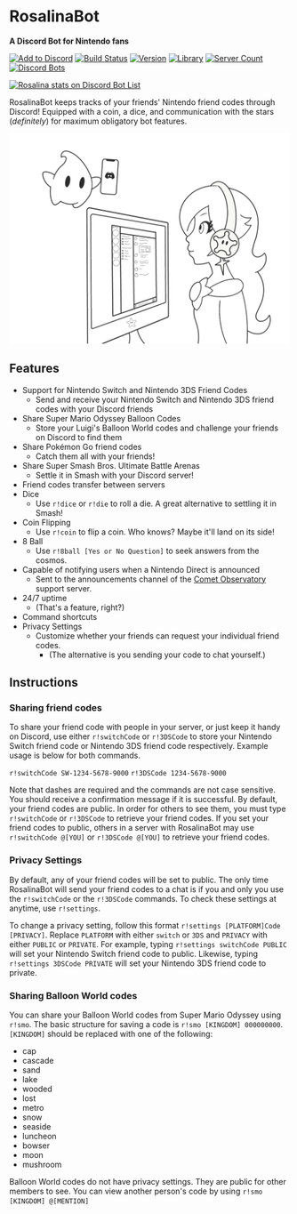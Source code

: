 # RosalinaBot
**A Discord Bot for Nintendo fans**

[![Add to Discord](https://img.shields.io/badge/add%20to-Discord-7289DA.svg "Add to Discord")](https://discordapp.com/oauth2/authorize?client_id=322405544490958849&permissions=0&scope=bot) [![Build Status](https://travis-ci.org/alexsmbaratti/RosalinaBot.svg?branch=master)](https://travis-ci.org/alexsmbaratti/RosalinaBot) [![Version](https://img.shields.io/badge/version-7.4.0-brightgreen.svg "Version")](https://github.com/alexsmbaratti/RosalinaBot/releases) [![Library](https://img.shields.io/badge/lib-discord.js-blue.svg "Discord.js")](https://discord.js.org/) [![Server Count](https://discordbots.org/api/widget/servers/322405544490958849.svg?noavatar=true)](https://discordbots.org/bot/322405544490958849) [![Discord Bots](https://discordbots.org/api/widget/status/322405544490958849.svg?noavatar=true)](https://discordbots.org/bot/322405544490958849)

<a href="https://discordbotlist.com/bots/322405544490958849">
    <img 
        width="380" 
        height="140" 
        src="https://discordbotlist.com/bots/322405544490958849/widget" 
        alt="Rosalina stats on Discord Bot List">
</a>

RosalinaBot keeps tracks of your friends' Nintendo friend codes through Discord! Equipped with a coin, a dice, and communication with the stars (*definitely*) for maximum obligatory bot features.

![alt text](https://github.com/alexsmbaratti/RosalinaBot/raw/indev/misc/art.png)

## Features
* Support for Nintendo Switch and Nintendo 3DS Friend Codes
  * Send and receive your Nintendo Switch and Nintendo 3DS friend codes with your Discord friends
* Share Super Mario Odyssey Balloon Codes
  * Store your Luigi's Balloon World codes and challenge your friends on Discord to find them
* Share Pokémon Go friend codes
  * Catch them all with your friends!
* Share Super Smash Bros. Ultimate Battle Arenas
  * Settle it in Smash with your Discord server!
* Friend codes transfer between servers
* Dice
  * Use `r!dice` or `r!die` to roll a die. A great alternative to settling it in Smash!
* Coin Flipping
  * Use `r!coin` to flip a coin. Who knows? Maybe it'll land on its side!
* 8 Ball
  * Use `r!8ball [Yes or No Question]` to seek answers from the cosmos.
* Capable of notifying users when a Nintendo Direct is announced
  * Sent to the announcements channel of the [Comet Observatory](https://discordapp.com/invite/Tu82Bm7) support server.
* 24/7 uptime
  * (That's a feature, right?)
* Command shortcuts
* Privacy Settings
  * Customize whether your friends can request your individual friend codes.
    * (The alternative is you sending your code to chat yourself.)

## Instructions
### Sharing friend codes
To share your friend code with people in your server, or just keep it handy on Discord, use either `r!switchCode` or `r!3DSCode` to store your Nintendo Switch friend code or Nintendo 3DS friend code respectively. Example usage is below for both commands.

`r!switchCode SW-1234-5678-9000`
`r!3DSCode 1234-5678-9000`

Note that dashes are required and the commands are not case sensitive. You should receive a confirmation message if it is successful. By default, your friend codes are public. In order for others to see them, you must type `r!switchCode` or `r!3DSCode` to retrieve your friend codes. If you set your friend codes to public, others in a server with RosalinaBot may use `r!switchCode @[YOU]` or `r!3DSCode @[YOU]` to retrieve your friend codes.

### Privacy Settings
By default, any of your friend codes will be set to public. The only time RosalinaBot will send your friend codes to a chat is if you and only you use the `r!switchCode` or the `r!3DSCode` commands. To check these settings at anytime, use `r!settings`.

To change a privacy setting, follow this format `r!settings [PLATFORM]Code [PRIVACY]`. Replace `PLATFORM` with either `switch` or `3DS` and `PRIVACY` with either `PUBLIC` or `PRIVATE`. For example, typing `r!settings switchCode PUBLIC` will set your Nintendo Switch friend code to public. Likewise, typing `r!settings 3DSCode PRIVATE` will set your Nintendo 3DS friend code to private.

### Sharing Balloon World codes
You can share your Balloon World codes from Super Mario Odyssey using `r!smo`. The basic structure for saving a code is `r!smo [KINGDOM] 000000000`. `[KINGDOM]` should be replaced with one of the following:
* cap
* cascade
* sand
* lake
* wooded
* lost
* metro
* snow
* seaside
* luncheon
* bowser
* moon
* mushroom

Balloon World codes do not have privacy settings. They are public for other members to see. You can view another person's code by using `r!smo [KINGDOM] @[MENTION]`
